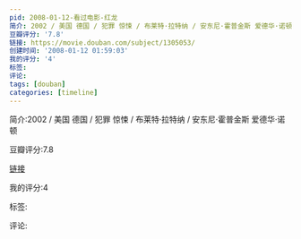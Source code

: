 ```yaml
---
pid: 2008-01-12-看过电影-红龙
简介: 2002 / 美国 德国 / 犯罪 惊悚 / 布莱特·拉特纳 / 安东尼·霍普金斯 爱德华·诺顿
豆瓣评分: '7.8'
链接: https://movie.douban.com/subject/1305053/
创建时间: '2008-01-12 01:59:03'
我的评分: '4'
标签:
评论:
tags: [douban]
categories: [timeline]
---
```

简介:2002 / 美国 德国 / 犯罪 惊悚 / 布莱特·拉特纳 / 安东尼·霍普金斯 爱德华·诺顿

豆瓣评分:7.8

[链接](https://movie.douban.com/subject/1305053/)

我的评分:4

标签:

评论:

